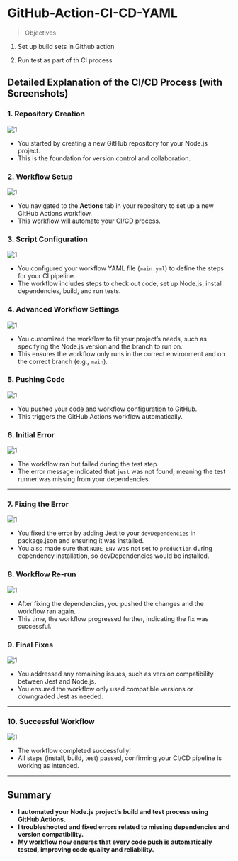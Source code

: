 # GitHub-Action-CI-CD-YAML

>Objectives
1. Set up build sets in Github action

2. Run test as part of th CI process



## **Detailed Explanation of the CI/CD Process (with Screenshots)**

### 1. **Repository Creation**

![1](./img/1.%20git%20repo.jpg)

- You started by creating a new GitHub repository for your Node.js project.  
- This is the foundation for version control and collaboration.



### 2. **Workflow Setup**

![1](./img/2.%20step%201.jpg)

- You navigated to the **Actions** tab in your repository to set up a new GitHub Actions workflow.
- This workflow will automate your CI/CD process.



### 3. **Script Configuration**

![1](./img/3.%20script.jpg)

- You configured your workflow YAML file (`main.yml`) to define the steps for your CI pipeline.
- The workflow includes steps to check out code, set up Node.js, install dependencies, build, and run tests.



### 4. **Advanced Workflow Settings**

![1](./img/4.%20advanced.jpg)

- You customized the workflow to fit your project’s needs, such as specifying the Node.js version and the branch to run on.
- This ensures the workflow only runs in the correct environment and on the correct branch (e.g., `main`).



### 5. **Pushing Code**

![1](./img/5.%20push.jpg)

- You pushed your code and workflow configuration to GitHub.
- This triggers the GitHub Actions workflow automatically.



### 6. **Initial Error**

![1](./img/6.%20error.jpg)

- The workflow ran but failed during the test step.
- The error message indicated that `jest` was not found, meaning the test runner was missing from your dependencies.

---

### 7. **Fixing the Error**

![1](./img/6a.%20fix.jpg)

- You fixed the error by adding Jest to your `devDependencies` in package.json and ensuring it was installed.
- You also made sure that `NODE_ENV` was not set to `production` during dependency installation, so devDependencies would be installed.



### 8. **Workflow Re-run**


![1](./img/7.%20fix.jpg)


- After fixing the dependencies, you pushed the changes and the workflow ran again.
- This time, the workflow progressed further, indicating the fix was successful.



### 9. **Final Fixes**

![1](./img/8.%20fixx.jpg)

- You addressed any remaining issues, such as version compatibility between Jest and Node.js.
- You ensured the workflow only used compatible versions or downgraded Jest as needed.

---

### 10. **Successful Workflow**

![1](./img/9.%20success.jpg)

- The workflow completed successfully!
- All steps (install, build, test) passed, confirming your CI/CD pipeline is working as intended.

---

## **Summary**

- **I automated your Node.js project’s build and test process using GitHub Actions.**
- **I troubleshooted and fixed errors related to missing dependencies and version compatibility.**
- **My workflow now ensures that every code push is automatically tested, improving code quality and reliability.**






